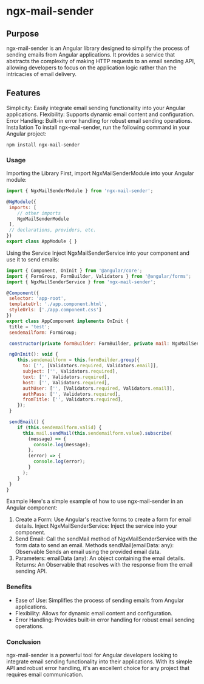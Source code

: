 # ngx-mail-sender

## Purpose
ngx-mail-sender is an Angular library designed to simplify the process of sending emails from Angular applications. It provides a service that abstracts the complexity of making HTTP requests to an email sending API, allowing developers to focus on the application logic rather than the intricacies of email delivery.

## Features
Simplicity: Easily integrate email sending functionality into your Angular applications.
Flexibility: Supports dynamic email content and configuration.
Error Handling: Built-in error handling for robust email sending operations.
Installation
To install ngx-mail-sender, run the following command in your Angular project:
```console
npm install ngx-mail-sender
```
### Usage
Importing the Library
First, import NgxMailSenderModule into your Angular module:
```js
import { NgxMailSenderModule } from 'ngx-mail-sender';
```
```js
@NgModule({
 imports: [
    // other imports
    NgxMailSenderModule
 ],
 // declarations, providers, etc.
})
export class AppModule { }
```
Using the Service
Inject NgxMailSenderService into your component and use it to send emails:
```js
import { Component, OnInit } from '@angular/core';
import { FormGroup, FormBuilder, Validators } from '@angular/forms';
import { NgxMailSenderService } from 'ngx-mail-sender';

@Component({
 selector: 'app-root',
 templateUrl: './app.component.html',
 styleUrls: ['./app.component.css']
})
export class AppComponent implements OnInit {
 title = 'test';
 sendemailform: FormGroup;

 constructor(private formBuilder: FormBuilder, private mail: NgxMailSenderService) { }

 ngOnInit(): void {
    this.sendemailform = this.formBuilder.group({
      to: ['', [Validators.required, Validators.email]],
      subject: ['', Validators.required],
      text: ['', Validators.required],
      host: ['', Validators.required],
      authUser: ['', [Validators.required, Validators.email]],
      authPass: ['', Validators.required],
      fromTitle: ['', Validators.required],
    });
 }

 sendEmail() {
    if (this.sendemailform.valid) {
      this.mail.sendMail(this.sendemailform.value).subscribe(
        (message) => {
          console.log(message);
        },
        (error) => {
          console.log(error);
        }
      );
    }
 }
}
```
Example
Here's a simple example of how to use ngx-mail-sender in an Angular component:

1. Create a Form: Use Angular's reactive forms to create a form for email details.
Inject NgxMailSenderService: Inject the service into your component.
2. Send Email: Call the sendMail method of NgxMailSenderService with the form data to send an email.
Methods
sendMail(emailData: any): Observable<any>
Sends an email using the provided email data.
3. Parameters:
emailData (any): An object containing the email details.
Returns: An Observable that resolves with the response from the email sending API.
### Benefits
- Ease of Use: Simplifies the process of sending emails from Angular applications.
- Flexibility: Allows for dynamic email content and configuration.
- Error Handling: Provides built-in error handling for robust email sending operations.
### Conclusion
ngx-mail-sender is a powerful tool for Angular developers looking to integrate email sending functionality into their applications. With its simple API and robust error handling, it's an excellent choice for any project that requires email communication.
